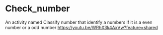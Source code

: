 # Check_number
An activity named Classify number that identify a numbers if it is a even number or a odd number
https://youtu.be/WRhX3k4AxVw?feature=shared
